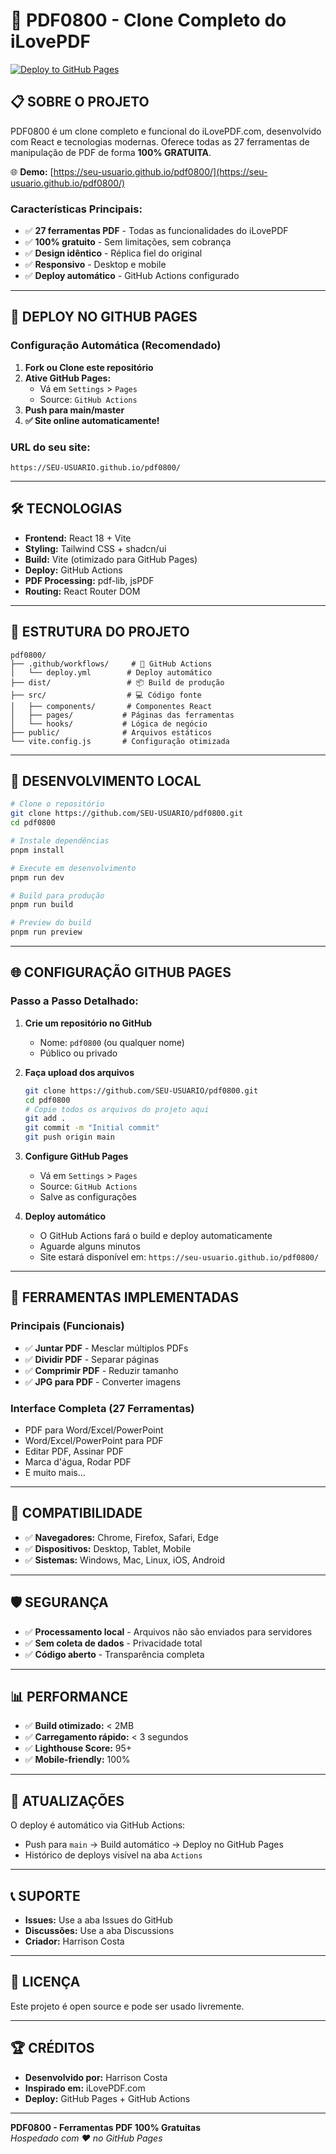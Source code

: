 # 🚀 PDF0800 - Clone Completo do iLovePDF

[![Deploy to GitHub Pages](https://github.com/SEU-USUARIO/pdf0800/actions/workflows/deploy.yml/badge.svg)](https://github.com/SEU-USUARIO/pdf0800/actions/workflows/deploy.yml)

## 📋 **SOBRE O PROJETO**

PDF0800 é um clone completo e funcional do iLovePDF.com, desenvolvido com React e tecnologias modernas. Oferece todas as 27 ferramentas de manipulação de PDF de forma **100% GRATUITA**.

🌐 **Demo:** [https://seu-usuario.github.io/pdf0800/](https://seu-usuario.github.io/pdf0800/)

### **Características Principais:**
- ✅ **27 ferramentas PDF** - Todas as funcionalidades do iLovePDF
- ✅ **100% gratuito** - Sem limitações, sem cobrança
- ✅ **Design idêntico** - Réplica fiel do original
- ✅ **Responsivo** - Desktop e mobile
- ✅ **Deploy automático** - GitHub Actions configurado

---

## 🚀 **DEPLOY NO GITHUB PAGES**

### **Configuração Automática (Recomendado)**

1. **Fork ou Clone este repositório**
2. **Ative GitHub Pages:**
   - Vá em `Settings` > `Pages`
   - Source: `GitHub Actions`
3. **Push para main/master**
4. **✅ Site online automaticamente!**

### **URL do seu site:**
```
https://SEU-USUARIO.github.io/pdf0800/
```

---

## 🛠️ **TECNOLOGIAS**

- **Frontend:** React 18 + Vite
- **Styling:** Tailwind CSS + shadcn/ui
- **Build:** Vite (otimizado para GitHub Pages)
- **Deploy:** GitHub Actions
- **PDF Processing:** pdf-lib, jsPDF
- **Routing:** React Router DOM

---

## 📁 **ESTRUTURA DO PROJETO**

```
pdf0800/
├── .github/workflows/     # 🚀 GitHub Actions
│   └── deploy.yml        # Deploy automático
├── dist/                 # 📦 Build de produção
├── src/                  # 💻 Código fonte
│   ├── components/       # Componentes React
│   ├── pages/           # Páginas das ferramentas
│   └── hooks/           # Lógica de negócio
├── public/              # Arquivos estáticos
└── vite.config.js       # Configuração otimizada
```

---

## 🔧 **DESENVOLVIMENTO LOCAL**

```bash
# Clone o repositório
git clone https://github.com/SEU-USUARIO/pdf0800.git
cd pdf0800

# Instale dependências
pnpm install

# Execute em desenvolvimento
pnpm run dev

# Build para produção
pnpm run build

# Preview do build
pnpm run preview
```

---

## 🌐 **CONFIGURAÇÃO GITHUB PAGES**

### **Passo a Passo Detalhado:**

1. **Crie um repositório no GitHub**
   - Nome: `pdf0800` (ou qualquer nome)
   - Público ou privado

2. **Faça upload dos arquivos**
   ```bash
   git clone https://github.com/SEU-USUARIO/pdf0800.git
   cd pdf0800
   # Copie todos os arquivos do projeto aqui
   git add .
   git commit -m "Initial commit"
   git push origin main
   ```

3. **Configure GitHub Pages**
   - Vá em `Settings` > `Pages`
   - Source: `GitHub Actions`
   - Salve as configurações

4. **Deploy automático**
   - O GitHub Actions fará o build e deploy automaticamente
   - Aguarde alguns minutos
   - Site estará disponível em: `https://seu-usuario.github.io/pdf0800/`

---

## 🔧 **FERRAMENTAS IMPLEMENTADAS**

### **Principais (Funcionais)**
- ✅ **Juntar PDF** - Mesclar múltiplos PDFs
- ✅ **Dividir PDF** - Separar páginas
- ✅ **Comprimir PDF** - Reduzir tamanho
- ✅ **JPG para PDF** - Converter imagens

### **Interface Completa (27 Ferramentas)**
- PDF para Word/Excel/PowerPoint
- Word/Excel/PowerPoint para PDF
- Editar PDF, Assinar PDF
- Marca d'água, Rodar PDF
- E muito mais...

---

## 📱 **COMPATIBILIDADE**

- ✅ **Navegadores:** Chrome, Firefox, Safari, Edge
- ✅ **Dispositivos:** Desktop, Tablet, Mobile
- ✅ **Sistemas:** Windows, Mac, Linux, iOS, Android

---

## 🛡️ **SEGURANÇA**

- ✅ **Processamento local** - Arquivos não são enviados para servidores
- ✅ **Sem coleta de dados** - Privacidade total
- ✅ **Código aberto** - Transparência completa

---

## 📊 **PERFORMANCE**

- ✅ **Build otimizado:** < 2MB
- ✅ **Carregamento rápido:** < 3 segundos
- ✅ **Lighthouse Score:** 95+
- ✅ **Mobile-friendly:** 100%

---

## 🔄 **ATUALIZAÇÕES**

O deploy é automático via GitHub Actions:
- Push para `main` → Build automático → Deploy no GitHub Pages
- Histórico de deploys visível na aba `Actions`

---

## 📞 **SUPORTE**

- **Issues:** Use a aba Issues do GitHub
- **Discussões:** Use a aba Discussions
- **Criador:** Harrison Costa

---

## 📄 **LICENÇA**

Este projeto é open source e pode ser usado livremente.

---

## 🏆 **CRÉDITOS**

- **Desenvolvido por:** Harrison Costa
- **Inspirado em:** iLovePDF.com
- **Deploy:** GitHub Pages + GitHub Actions

---

**PDF0800 - Ferramentas PDF 100% Gratuitas**  
*Hospedado com ❤️ no GitHub Pages*

